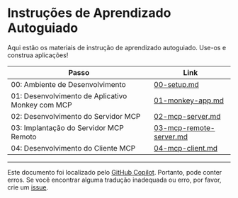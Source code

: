 # Instruções de Aprendizado Autoguiado

Aqui estão os materiais de instrução de aprendizado autoguiado. Use-os e construa aplicações!

| Passo                             | Link                                                  |
|-----------------------------------|-------------------------------------------------------|
| 00: Ambiente de Desenvolvimento   | [00-setup.md](./00-setup.md)                         |
| 01: Desenvolvimento de Aplicativo Monkey com MCP | [01-monkey-app.md](./01-monkey-app.md) |
| 02: Desenvolvimento do Servidor MCP | [02-mcp-server.md](./02-mcp-server.md)               |
| 03: Implantação do Servidor MCP Remoto | [03-mcp-remote-server.md](./03-mcp-remote-server.md) |
| 04: Desenvolvimento do Cliente MCP | [04-mcp-client.md](./04-mcp-client.md)               |

---

Este documento foi localizado pelo [GitHub Copilot](https://docs.github.com/copilot/about-github-copilot/what-is-github-copilot). Portanto, pode conter erros. Se você encontrar alguma tradução inadequada ou erro, por favor, crie um [issue](../../../../../issues).